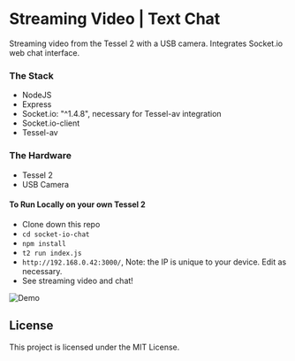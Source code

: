 # Streaming Video | Text Chat
Streaming video from the Tessel 2 with a USB camera. Integrates Socket.io web chat interface.

### The Stack
* NodeJS
* Express
* Socket.io: "^1.4.8", necessary for Tessel-av integration
* Socket.io-client
* Tessel-av

### The Hardware
* Tessel 2
* USB Camera

#### To Run Locally on your own Tessel 2
* Clone down this repo  
* `cd socket-io-chat`
* `npm install`
* `t2 run index.js`
* `http://192.168.0.42:3000/`, Note: the IP is unique to your device. Edit as necessary.
* See streaming video and chat!

![Demo](https://github.com/podoglyph/streaming-video-text-chat/blob/master/demo.gif)

## License

This project is licensed under the MIT License.
